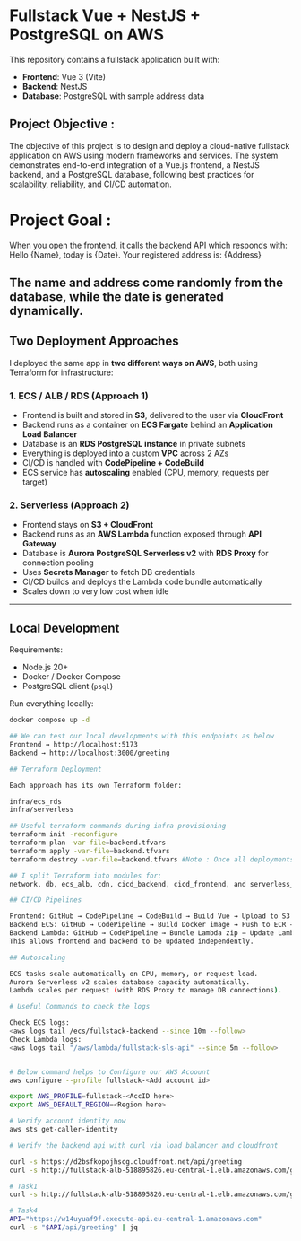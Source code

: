 # Fullstack Vue + NestJS + PostgreSQL on AWS

This repository contains a fullstack application built with:

- **Frontend**: Vue 3 (Vite)
- **Backend**: NestJS
- **Database**: PostgreSQL with sample address data

## Project Objective :
The objective of this project is to design and deploy a cloud-native fullstack application on AWS using modern frameworks and services. The system demonstrates end-to-end integration of a Vue.js frontend, a NestJS backend, and a PostgreSQL database, following best practices for scalability, reliability, and CI/CD automation.

# Project Goal :  
When you open the frontend, it calls the backend API which responds with: Hello {Name}, today is {Date}. Your registered address is: {Address}

The **name** and **address** come randomly from the database, while the **date** is generated dynamically.
---
## Two Deployment Approaches

I deployed the same app in **two different ways on AWS**, both using Terraform for infrastructure:

### 1. ECS / ALB / RDS (Approach 1)
- Frontend is built and stored in **S3**, delivered to the user via **CloudFront**
- Backend runs as a container on **ECS Fargate** behind an **Application Load Balancer**
- Database is an **RDS PostgreSQL instance** in private subnets
- Everything is deployed into a custom **VPC** across 2 AZs
- CI/CD is handled with **CodePipeline + CodeBuild**
- ECS service has **autoscaling** enabled (CPU, memory, requests per target)

### 2. Serverless (Approach 2)
- Frontend stays on **S3 + CloudFront**
- Backend runs as an **AWS Lambda** function exposed through **API Gateway**
- Database is **Aurora PostgreSQL Serverless v2** with **RDS Proxy** for connection pooling
- Uses **Secrets Manager** to fetch DB credentials
- CI/CD builds and deploys the Lambda code bundle automatically
- Scales down to very low cost when idle

---

## Local Development

Requirements:
- Node.js 20+
- Docker / Docker Compose
- PostgreSQL client (`psql`)

Run everything locally:

```bash
docker compose up -d

## We can test our local developments with this endpoints as below 
Frontend → http://localhost:5173
Backend → http://localhost:3000/greeting

## Terraform Deployment

Each approach has its own Terraform folder:

infra/ecs_rds
infra/serverless

## Useful terraform commands during infra provisioning 
terraform init -reconfigure
terraform plan -var-file=backend.tfvars
terraform apply -var-file=backend.tfvars
terraform destroy -var-file=backend.tfvars #Note : Once all deployments were deployed and tested please destroy 

## I split Terraform into modules for:
network, db, ecs_alb, cdn, cicd_backend, cicd_frontend, and serverless_api.

## CI/CD Pipelines

Frontend: GitHub → CodePipeline → CodeBuild → Build Vue → Upload to S3 → CloudFront invalidation
Backend ECS: GitHub → CodePipeline → Build Docker image → Push to ECR → Update ECS service
Backend Lambda: GitHub → CodePipeline → Bundle Lambda zip → Update Lambda function
This allows frontend and backend to be updated independently.

## Autoscaling

ECS tasks scale automatically on CPU, memory, or request load.
Aurora Serverless v2 scales database capacity automatically.
Lambda scales per request (with RDS Proxy to manage DB connections).

# Useful Commands to check the logs 

Check ECS logs:
<aws logs tail /ecs/fullstack-backend --since 10m --follow>
Check Lambda logs:
<aws logs tail "/aws/lambda/fullstack-sls-api" --since 5m --follow>


# Below command helps to Configure our AWS Acoount  
aws configure --profile fullstack-<Add account id>

export AWS_PROFILE=fullstack-<AccID here>
export AWS_DEFAULT_REGION=<Region here>

# Verify account identity now
aws sts get-caller-identity

# Verify the backend api with curl via load balancer and cloudfront 

curl -s https://d2bsfkopojhscg.cloudfront.net/api/greeting
curl -s http://fullstack-alb-518895826.eu-central-1.elb.amazonaws.com/greeting

# Task1 
curl -s http://fullstack-alb-518895826.eu-central-1.elb.amazonaws.com/greeting | jq

# Task4
API="https://w14uyuaf9f.execute-api.eu-central-1.amazonaws.com"
curl -s "$API/api/greeting" | jq
